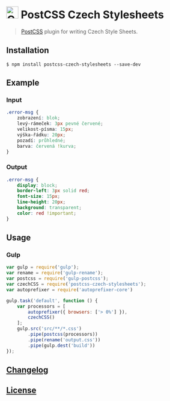# <img src="https://upload.wikimedia.org/wikipedia/commons/c/cb/Flag_of_the_Czech_Republic.svg" alt="Czech Republic" height="32px" width="auto"> PostCSS Czech Stylesheets

> [PostCSS](https://github.com/postcss/postcss) plugin for writing Czech Style Sheets.

## Installation

```console
$ npm install postcss-czech-stylesheets --save-dev
```

## Example

### Input

```css
.error-msg {
    zobrazení: blok;
    levý-rámeček: 3px pevné červené;
    velikost-písma: 15px;
    výška-řádku: 20px;
    pozadí: průhledné;
    barva: červená !kurva;
}
```

### Output

```css
.error-msg {
    display: block;
    border-left: 3px solid red;
    font-size: 15px;
    line-height: 20px;
    background: transparent;
    color: red !important;
}
```

## Usage

### Gulp

```js
var gulp = require('gulp');
var rename = require('gulp-rename');
var postcss = require('gulp-postcss');
var czechCSS = require('postcss-czech-stylesheets');
var autoprefixer = require('autoprefixer-core')

gulp.task('default', function () {
    var processors = [
        autoprefixer({ browsers: ['> 0%'] }),
        czechCSS()
    ];
    gulp.src('src/**/*.css')
        .pipe(postcss(processors))
        .pipe(rename('output.css'))
        .pipe(gulp.dest('build'))
});
```

## [Changelog](CHANGELOG.md)

## [License](LICENSE)
